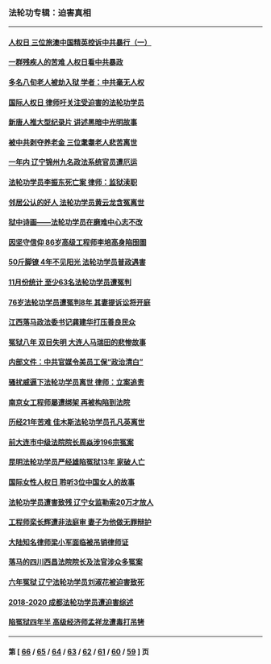 ### 法轮功专辑：迫害真相
---
#### [人权日 三位旅澳中国精英控诉中共暴行（一）](../../pages/nf4379/n13434903.md?12150430) 
#### [一群残疾人的苦难 人权日看中共暴政](../../pages/nf4379/n13431199.md?12150430) 
#### [多名八旬老人被劫入狱 学者：中共毫无人权](../../pages/nf4379/n13429561.md?12150430) 
#### [国际人权日 律师吁关注受迫害的法轮功学员](../../pages/nf4379/n13427032.md?12150430) 
#### [新唐人推大型纪录片 讲述黑暗中光明故事](../../pages/nf4379/n13427790.md?12150430) 
#### [被中共剥夺养老金 三位耄耋老人悲苦离世](../../pages/nf4379/n13424317.md?12150430) 
#### [一年内 辽宁锦州九名政法系统官员遭厄运](../../pages/nf4379/n13422434.md?12150430) 
#### [法轮功学员李振东死亡案 律师：监狱渎职](../../pages/nf4379/n13422564.md?12150430) 
#### [邻居公认的好人 法轮功学员黄云龙含冤离世](../../pages/nf4379/n13421952.md?12150430) 
#### [狱中诗画——法轮功学员在磨难中心志不改](../../pages/nf4379/n13411319.md?12150430) 
#### [因坚守信仰 86岁高级工程师李培高身陷囹圄](../../pages/nf4379/n13419794.md?12150430) 
#### [50斤脚镣 4年不见阳光 法轮功学员普政遇害](../../pages/nf4379/n13417359.md?12150430) 
#### [11月份统计 至少63名法轮功学员遭冤判](../../pages/nf4379/n13416813.md?12150430) 
#### [76岁法轮功学员遭冤判8年 其妻提诉讼将开庭](../../pages/nf4379/n13415071.md?12150430) 
#### [江西落马政法委书记龚建华打压善良民众](../../pages/nf4379/n13412606.md?12150430) 
#### [冤狱八年 双目失明 大连人马瑞田的悲惨故事](../../pages/nf4379/n13413203.md?12150430) 
#### [内部文件：中共官媒令美员工保“政治清白”](../../pages/nf4379/n13413559.md?12150430) 
#### [骚扰威逼下法轮功学员离世 律师：立案追责](../../pages/nf4379/n13411227.md?12150430) 
#### [南京女工程师屡遭绑架 再被构陷到法院](../../pages/nf4379/n13410744.md?12150430) 
#### [历经21年苦难 佳木斯法轮功学员孔凡英离世](../../pages/nf4379/n13410256.md?12150430) 
#### [前大连市中级法院院长周焱涉196宗冤案](../../pages/nf4379/n13408040.md?12150430) 
#### [昆明法轮功学员严经雄陷冤狱13年 家破人亡](../../pages/nf4379/n13408438.md?12150430) 
#### [国际女性人权日 聆听3位中国女人的故事](../../pages/nf4379/n13406864.md?12150430) 
#### [法轮功学员遭害致残 辽宁女监勒索20万才放人](../../pages/nf4379/n13406210.md?12150430) 
#### [工程师栾长辉遭非法庭审 妻子为他做无罪辩护](../../pages/nf4379/n13405677.md?12150430) 
#### [大陆知名律师梁小军面临被吊销律师证](../../pages/nf4379/n13404552.md?12150430) 
#### [落马的四川西昌法院院长及法官涉众多冤案](../../pages/nf4379/n13400861.md?12150430) 
#### [六年冤狱 辽宁法轮功学员刘淑花被迫害致死](../../pages/nf4379/n13403835.md?12150430) 
#### [2018-2020 成都法轮功学员遭迫害综述](../../pages/nf4379/n13398532.md?12150430) 
#### [陷冤狱四年半 高级经济师孟祥龙遭毒打吊铐](../../pages/nf4379/n13400275.md?12150430) 

---
#### 第 [ [66](./66.md?12150430) / [65](./65.md?12150430) / [64](./64.md?12150430) / [63](./63.md?12150430) / [62](./62.md?12150430) / [61](./61.md?12150430) / [60](./60.md?12150430) / [59](./59.md?12150430) ] 页
